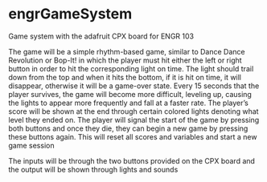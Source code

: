 # engrGameSystem
Game system with the adafruit CPX board for ENGR 103

The game will be a simple rhythm-based game, similar to Dance Dance Revolution or Bop-It! in which the player must hit either the left or right button in order to hit the corresponding light on time. The light should trail down from the top and when it hits the bottom, if it is hit on time, it will disappear, otherwise it will be a game-over state. Every 15 seconds that the player survives, the game will become more difficult, leveling up, causing the lights to appear more frequently and fall at a faster rate. The player’s score will be shown at the end through certain colored lights denoting what level they ended on. The player will signal the start of the game by pressing both buttons and once they die, they can begin a new game by pressing these buttons again. This will reset all scores and variables and start a new game session

The inputs will be through the two buttons provided on the CPX board and the output will be shown through lights and sounds

